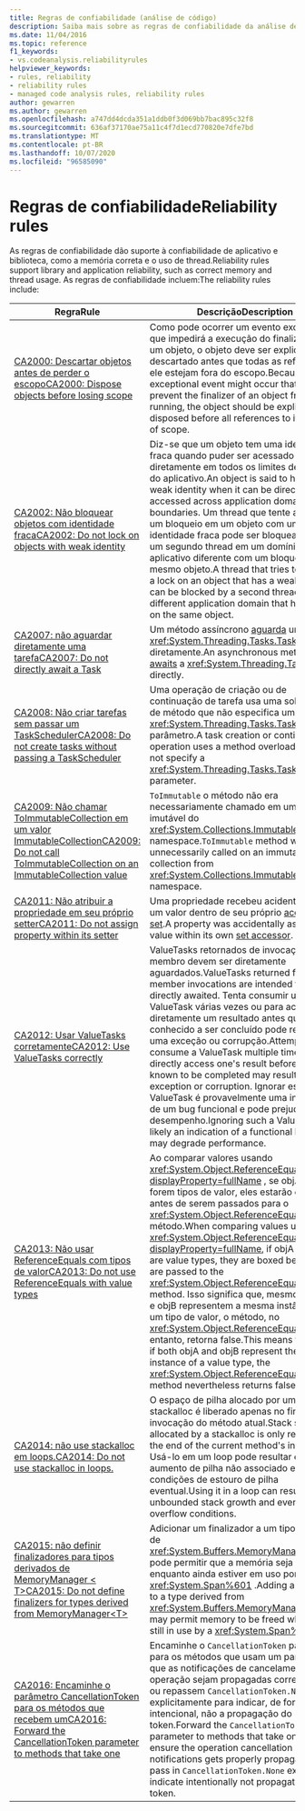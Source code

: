 ```yaml
---
title: Regras de confiabilidade (análise de código)
description: Saiba mais sobre as regras de confiabilidade da análise de código.
ms.date: 11/04/2016
ms.topic: reference
f1_keywords:
- vs.codeanalysis.reliabilityrules
helpviewer_keywords:
- rules, reliability
- reliability rules
- managed code analysis rules, reliability rules
author: gewarren
ms.author: gewarren
ms.openlocfilehash: a747dd4dcda351a1ddb0f3d069bb7bac895c32f8
ms.sourcegitcommit: 636af37170ae75a11c4f7d1ecd770820e7dfe7bd
ms.translationtype: MT
ms.contentlocale: pt-BR
ms.lasthandoff: 10/07/2020
ms.locfileid: "96585090"
---
```

# <a name="reliability-rules"></a><span data-ttu-id="8b843-103">Regras de confiabilidade</span><span class="sxs-lookup"><span data-stu-id="8b843-103">Reliability rules</span></span>

<span data-ttu-id="8b843-104">As regras de confiabilidade dão suporte à confiabilidade de aplicativo e biblioteca, como a memória correta e o uso de thread.</span><span class="sxs-lookup"><span data-stu-id="8b843-104">Reliability rules support library and application reliability, such as correct memory and thread usage.</span></span> <span data-ttu-id="8b843-105">As regras de confiabilidade incluem:</span><span class="sxs-lookup"><span data-stu-id="8b843-105">The reliability rules include:</span></span>

|<span data-ttu-id="8b843-106">Regra</span><span class="sxs-lookup"><span data-stu-id="8b843-106">Rule</span></span>|<span data-ttu-id="8b843-107">Descrição</span><span class="sxs-lookup"><span data-stu-id="8b843-107">Description</span></span>|
|----------|-----------------|
|[<span data-ttu-id="8b843-108">CA2000: Descartar objetos antes de perder o escopo</span><span class="sxs-lookup"><span data-stu-id="8b843-108">CA2000: Dispose objects before losing scope</span></span>](ca2000.md)|<span data-ttu-id="8b843-109">Como pode ocorrer um evento excepcional que impedirá a execução do finalizador de um objeto, o objeto deve ser explicitamente descartado antes que todas as referências a ele estejam fora do escopo.</span><span class="sxs-lookup"><span data-stu-id="8b843-109">Because an exceptional event might occur that will prevent the finalizer of an object from running, the object should be explicitly disposed before all references to it are out of scope.</span></span>|
|[<span data-ttu-id="8b843-110">CA2002: Não bloquear objetos com identidade fraca</span><span class="sxs-lookup"><span data-stu-id="8b843-110">CA2002: Do not lock on objects with weak identity</span></span>](ca2002.md)|<span data-ttu-id="8b843-111">Diz-se que um objeto tem uma identidade fraca quando puder ser acessado diretamente em todos os limites de domínio do aplicativo.</span><span class="sxs-lookup"><span data-stu-id="8b843-111">An object is said to have a weak identity when it can be directly accessed across application domain boundaries.</span></span> <span data-ttu-id="8b843-112">Um thread que tente adquirir um bloqueio em um objeto com uma identidade fraca pode ser bloqueado por um segundo thread em um domínio de aplicativo diferente com um bloqueio no mesmo objeto.</span><span class="sxs-lookup"><span data-stu-id="8b843-112">A thread that tries to acquire a lock on an object that has a weak identity can be blocked by a second thread in a different application domain that has a lock on the same object.</span></span>|
|[<span data-ttu-id="8b843-113">CA2007: não aguardar diretamente uma tarefa</span><span class="sxs-lookup"><span data-stu-id="8b843-113">CA2007: Do not directly await a Task</span></span>](ca2007.md)|<span data-ttu-id="8b843-114">Um método assíncrono [aguarda](../../../csharp/language-reference/operators/await.md) um <xref:System.Threading.Tasks.Task> diretamente.</span><span class="sxs-lookup"><span data-stu-id="8b843-114">An asynchronous method [awaits](../../../csharp/language-reference/operators/await.md) a <xref:System.Threading.Tasks.Task> directly.</span></span>|
|[<span data-ttu-id="8b843-115">CA2008: Não criar tarefas sem passar um TaskScheduler</span><span class="sxs-lookup"><span data-stu-id="8b843-115">CA2008: Do not create tasks without passing a TaskScheduler</span></span>](ca2008.md)|<span data-ttu-id="8b843-116">Uma operação de criação ou de continuação de tarefa usa uma sobrecarga de método que não especifica um <xref:System.Threading.Tasks.TaskScheduler> parâmetro.</span><span class="sxs-lookup"><span data-stu-id="8b843-116">A task creation or continuation operation uses a method overload that does not specify a <xref:System.Threading.Tasks.TaskScheduler> parameter.</span></span>|
|[<span data-ttu-id="8b843-117">CA2009: Não chamar ToImmutableCollection em um valor ImmutableCollection</span><span class="sxs-lookup"><span data-stu-id="8b843-117">CA2009: Do not call ToImmutableCollection on an ImmutableCollection value</span></span>](ca2009.md)|<span data-ttu-id="8b843-118">`ToImmutable` o método não era necessariamente chamado em uma coleção imutável do <xref:System.Collections.Immutable> namespace.</span><span class="sxs-lookup"><span data-stu-id="8b843-118">`ToImmutable` method was unnecessarily called on an immutable collection from <xref:System.Collections.Immutable> namespace.</span></span>|
|[<span data-ttu-id="8b843-119">CA2011: Não atribuir a propriedade em seu próprio setter</span><span class="sxs-lookup"><span data-stu-id="8b843-119">CA2011: Do not assign property within its setter</span></span>](ca2011.md) | <span data-ttu-id="8b843-120">Uma propriedade recebeu acidentalmente um valor dentro de seu próprio [acessador set](../../../csharp/programming-guide/classes-and-structs/using-properties.md#the-set-accessor).</span><span class="sxs-lookup"><span data-stu-id="8b843-120">A property was accidentally assigned a value within its own [set accessor](../../../csharp/programming-guide/classes-and-structs/using-properties.md#the-set-accessor).</span></span> |
|[<span data-ttu-id="8b843-121">CA2012: Usar ValueTasks corretamente</span><span class="sxs-lookup"><span data-stu-id="8b843-121">CA2012: Use ValueTasks correctly</span></span>](ca2012.md) | <span data-ttu-id="8b843-122">ValueTasks retornados de invocações de membro devem ser diretamente aguardados.</span><span class="sxs-lookup"><span data-stu-id="8b843-122">ValueTasks returned from member invocations are intended to be directly awaited.</span></span>  <span data-ttu-id="8b843-123">Tenta consumir um ValueTask várias vezes ou para acessar diretamente um resultado antes que seja conhecido a ser concluído pode resultar em uma exceção ou corrupção.</span><span class="sxs-lookup"><span data-stu-id="8b843-123">Attempts to consume a ValueTask multiple times or to directly access one's result before it's known to be completed may result in an exception or corruption.</span></span>  <span data-ttu-id="8b843-124">Ignorar essa ValueTask é provavelmente uma indicação de um bug funcional e pode prejudicar o desempenho.</span><span class="sxs-lookup"><span data-stu-id="8b843-124">Ignoring such a ValueTask is likely an indication of a functional bug and may degrade performance.</span></span> |
|[<span data-ttu-id="8b843-125">CA2013: Não usar ReferenceEquals com tipos de valor</span><span class="sxs-lookup"><span data-stu-id="8b843-125">CA2013: Do not use ReferenceEquals with value types</span></span>](ca2013.md) | <span data-ttu-id="8b843-126">Ao comparar valores usando <xref:System.Object.ReferenceEquals%2A?displayProperty=fullName> , se objA e objB forem tipos de valor, eles estarão em caixa antes de serem passados para o <xref:System.Object.ReferenceEquals%2A> método.</span><span class="sxs-lookup"><span data-stu-id="8b843-126">When comparing values using <xref:System.Object.ReferenceEquals%2A?displayProperty=fullName>, if objA and objB are value types, they are boxed before they are passed to the <xref:System.Object.ReferenceEquals%2A> method.</span></span> <span data-ttu-id="8b843-127">Isso significa que, mesmo que objA e objB representem a mesma instância de um tipo de valor, o método, no <xref:System.Object.ReferenceEquals%2A> entanto, retorna false.</span><span class="sxs-lookup"><span data-stu-id="8b843-127">This means that even if both objA and objB represent the same instance of a value type, the <xref:System.Object.ReferenceEquals%2A> method nevertheless returns false.</span></span> |
|[<span data-ttu-id="8b843-128">CA2014: não use stackalloc em loops.</span><span class="sxs-lookup"><span data-stu-id="8b843-128">CA2014: Do not use stackalloc in loops.</span></span>](ca2014.md) | <span data-ttu-id="8b843-129">O espaço de pilha alocado por um stackalloc é liberado apenas no final da invocação do método atual.</span><span class="sxs-lookup"><span data-stu-id="8b843-129">Stack space allocated by a stackalloc is only released at the end of the current method's invocation.</span></span>  <span data-ttu-id="8b843-130">Usá-lo em um loop pode resultar em aumento de pilha não associado e condições de estouro de pilha eventual.</span><span class="sxs-lookup"><span data-stu-id="8b843-130">Using it in a loop can result in unbounded stack growth and eventual stack overflow conditions.</span></span> |
|[<span data-ttu-id="8b843-131">CA2015: não definir finalizadores para tipos derivados de MemoryManager &lt; T&gt;</span><span class="sxs-lookup"><span data-stu-id="8b843-131">CA2015: Do not define finalizers for types derived from MemoryManager&lt;T&gt;</span></span>](ca2015.md) | <span data-ttu-id="8b843-132">Adicionar um finalizador a um tipo derivado de <xref:System.Buffers.MemoryManager%601> pode permitir que a memória seja liberada enquanto ainda estiver em uso por um <xref:System.Span%601> .</span><span class="sxs-lookup"><span data-stu-id="8b843-132">Adding a finalizer to a type derived from <xref:System.Buffers.MemoryManager%601> may permit memory to be freed while it is still in use by a <xref:System.Span%601>.</span></span> |
|[<span data-ttu-id="8b843-133">CA2016: Encaminhe o parâmetro CancellationToken para os métodos que recebem um</span><span class="sxs-lookup"><span data-stu-id="8b843-133">CA2016: Forward the CancellationToken parameter to methods that take one</span></span>](ca2016.md) | <span data-ttu-id="8b843-134">Encaminhe o `CancellationToken` parâmetro para os métodos que usam um para garantir que as notificações de cancelamento da operação sejam propagadas corretamente ou repassem `CancellationToken.None` explicitamente para indicar, de forma intencional, não a propagação do token.</span><span class="sxs-lookup"><span data-stu-id="8b843-134">Forward the `CancellationToken` parameter to methods that take one to ensure the operation cancellation notifications gets properly propagated, or pass in `CancellationToken.None` explicitly to indicate intentionally not propagating the token.</span></span> |

